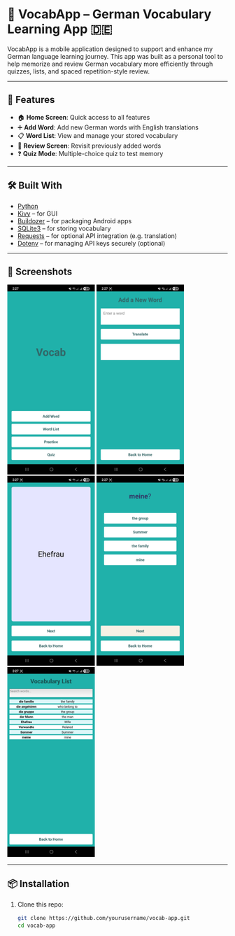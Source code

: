 # 📘 VocabApp – German Vocabulary Learning App 🇩🇪

VocabApp is a mobile application designed to support and enhance my German language learning journey. This app was built as a personal tool to help memorize and review German vocabulary more efficiently through quizzes, lists, and spaced repetition-style review.

---

## 🚀 Features

- 🏠 **Home Screen**: Quick access to all features
- ➕ **Add Word**: Add new German words with English translations
- 📋 **Word List**: View and manage your stored vocabulary
- 🔁 **Review Screen**: Revisit previously added words
- ❓ **Quiz Mode**: Multiple-choice quiz to test memory

---

## 🛠 Built With

- [Python](https://www.python.org/)
- [Kivy](https://kivy.org/) – for GUI
- [Buildozer](https://github.com/kivy/buildozer) – for packaging Android apps
- [SQLite3](https://www.sqlite.org/) – for storing vocabulary
- [Requests](https://pypi.org/project/requests/) – for optional API integration (e.g. translation)
- [Dotenv](https://pypi.org/project/python-dotenv/) – for managing API keys securely (optional)

---

## 📱 Screenshots

<p float="left">
  <img src="app_outlook\Screenshot_home_screen.jpg" width="200" />
  <img src="app_outlook\Screenshot_add_word.jpg" width="200" />
  <img src="app_outlook\Screenshot_flashcard.jpg" width="200" />
  <img src="app_outlook\Screenshot_quiz.jpg" width="200" />
  <img src="app_outlook\Screenshot_wordlist.jpg" width="200" />
</p>

---

## 📦 Installation

1. Clone this repo:
   ```bash
   git clone https://github.com/yourusername/vocab-app.git
   cd vocab-app
